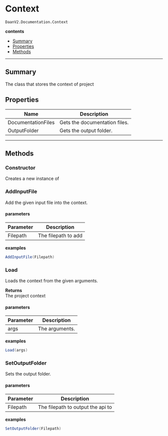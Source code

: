 # Context

`DaanV2.Documentation.Context`  

**contents**  
- [Summary](#summary)
- [Properties](#properties)
- [Methods](#methods)

---  
## Summary

 The class that stores the context of project   

## Properties

|Name|Description|
|---|---|
|DocumentationFiles|Gets the documentation files.|
|OutputFolder|Gets the output folder.|


---  
## Methods

### Constructor

Creates a new instance of   

### AddInputFile

 Add the given input file into the context.   

#### parameters

|Parameter|Description|
|---|---|
|Filepath|The filepath to add|

**examples**  
```csharp  
AddInputFile(Filepath)  
```  

### Load

 Loads the context from the given arguments.   

**Returns**  
The project context  

#### parameters

|Parameter|Description|
|---|---|
|args|The arguments.|

**examples**  
```csharp  
Load(args)  
```  

### SetOutputFolder

 Sets the output folder.   

#### parameters

|Parameter|Description|
|---|---|
|Filepath|The filepath to output the api to|

**examples**  
```csharp  
SetOutputFolder(Filepath)  
```  

